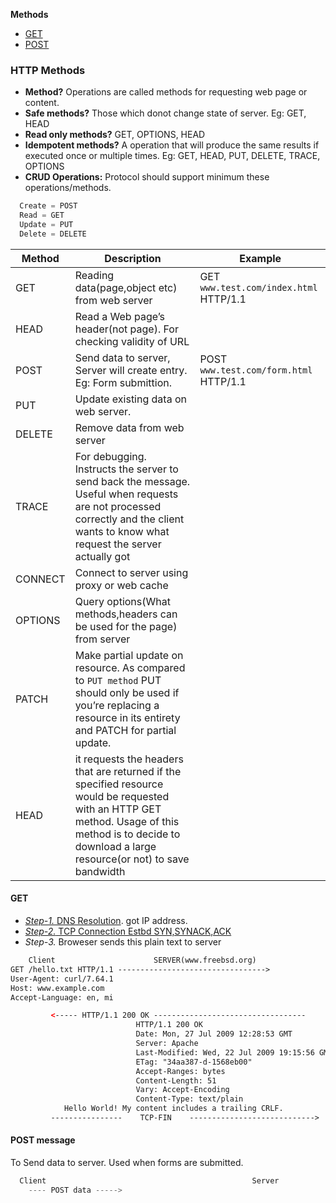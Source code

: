 **Methods**
- [GET](#get)
- [POST](#pe)


### HTTP Methods
- **Method?** Operations are called methods for requesting web page or content.
- **Safe methods?** Those which donot change state of server. Eg: GET, HEAD
- **Read only methods?** GET, OPTIONS, HEAD
- **Idempotent methods?** A operation that will produce the same results if executed once or multiple times. Eg: GET, HEAD, PUT, DELETE, TRACE, OPTIONS
- **CRUD Operations:** Protocol should support minimum these operations/methods.
```c
  Create = POST
  Read = GET
  Update = PUT
  Delete = DELETE
```
|Method|Description|Example|
|---|---|---|
|GET| Reading data(page,object etc) from web server|GET `www.test.com/index.html` HTTP/1.1|
|HEAD| Read a Web page’s header(not page). For checking validity of URL|
|POST| Send data to server, Server will create entry. Eg: Form submittion.|POST `www.test.com/form.html` HTTP/1.1 |
|PUT| Update existing data on web server.|
|DELETE| Remove data from web server|
|TRACE| For debugging. Instructs the server to send back the message. Useful when requests are not processed correctly and the client wants to know what request the server actually got|
|CONNECT| Connect to server using proxy or web cache|
|OPTIONS| Query options(What methods,headers can be used for the page) from server|
|PATCH|Make partial update on resource. As compared to `PUT method` PUT should only be used if you’re replacing a resource in its entirety and PATCH for partial update.|
|HEAD| it requests the headers that are returned if the specified resource would be requested with an HTTP GET method. Usage of this method is to decide to download a large resource(or not) to save bandwidth|

<a name=get></a>
#### GET
- [_Step-1._ DNS Resolution](/Networking/OSI-Layers/Layer-7/Protocols/DNS/). got IP address.
- [_Step-2._ TCP Connection Estbd SYN,SYNACK,ACK](/Networking/OSI-Layers/Layer-4/Protocols/TCP#estb)
- _Step-3._ Broweser sends this plain text to server
```html
    Client						SERVER(www.freebsd.org)
GET /hello.txt HTTP/1.1 --------------------------------->
User-Agent: curl/7.64.1
Host: www.example.com
Accept-Language: en, mi

         <----- HTTP/1.1 200 OK ----------------------------------
							HTTP/1.1 200 OK
							Date: Mon, 27 Jul 2009 12:28:53 GMT
							Server: Apache
							Last-Modified: Wed, 22 Jul 2009 19:15:56 GMT
							ETag: "34aa387-d-1568eb00"
							Accept-Ranges: bytes
							Content-Length: 51
							Vary: Accept-Encoding
							Content-Type: text/plain
			Hello World! My content includes a trailing CRLF.
         ----------------    TCP-FIN    ---------------------------->
```

<a name=pe></a>
#### POST message
To Send data to server. Used when forms are submitted.
```c
  Client                                              Server
  	---- POST data ----->
```
